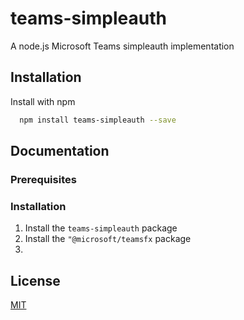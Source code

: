 
# teams-simpleauth

A node.js Microsoft Teams simpleauth implementation

## Installation 

Install with npm

```bash 
  npm install teams-simpleauth --save
```
    
## Documentation

### Prerequisites

### Installation

1. Install the `teams-simpleauth` package
2. Install the `"@microsoft/teamsfx` package
3. 

  
## License

[MIT](https://choosealicense.com/licenses/mit/)

  